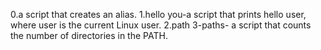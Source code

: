 0.a script that creates an alias.
1.hello you-a script that prints hello user, where user is the current Linux user.
2.path
3-paths-  a script that counts the number of directories in the PATH.
